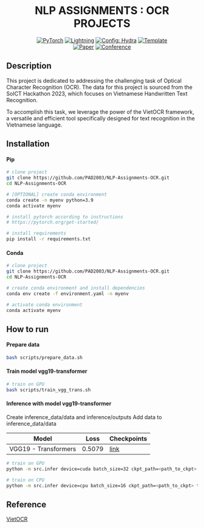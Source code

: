 <div align="center">

# NLP ASSIGNMENTS : OCR PROJECTS

<a href="https://pytorch.org/get-started/locally/"><img alt="PyTorch" src="https://img.shields.io/badge/PyTorch-ee4c2c?logo=pytorch&logoColor=white"></a>
<a href="https://pytorchlightning.ai/"><img alt="Lightning" src="https://img.shields.io/badge/-Lightning-792ee5?logo=pytorchlightning&logoColor=white"></a>
<a href="https://hydra.cc/"><img alt="Config: Hydra" src="https://img.shields.io/badge/Config-Hydra-89b8cd"></a>
<a href="https://github.com/ashleve/lightning-hydra-template"><img alt="Template" src="https://img.shields.io/badge/-Lightning--Hydra--Template-017F2F?style=flat&logo=github&labelColor=gray"></a><br>
[![Paper](http://img.shields.io/badge/paper-arxiv.1001.2234-B31B1B.svg)](https://www.nature.com/articles/nature14539)
[![Conference](http://img.shields.io/badge/AnyConference-year-4b44ce.svg)](https://papers.nips.cc/paper/2020)

</div>

## Description

This project is dedicated to addressing the challenging task of Optical Character Recognition (OCR). The data for this project is sourced from the SoICT Hackathon 2023, which focuses on Vietnamese Handwritten Text Recognition. 

To accomplish this task, we leverage the power of the VietOCR framework, a versatile and efficient tool specifically designed for text recognition in the Vietnamese language.

## Installation

#### Pip

```bash
# clone project
git clone https://github.com/PAD2003/NLP-Assignments-OCR.git
cd NLP-Assignments-OCR

# [OPTIONAL] create conda environment
conda create -n myenv python=3.9
conda activate myenv

# install pytorch according to instructions
# https://pytorch.org/get-started/

# install requirements
pip install -r requirements.txt
```

#### Conda

```bash
# clone project
git clone https://github.com/PAD2003/NLP-Assignments-OCR.git
cd NLP-Assignments-OCR

# create conda environment and install dependencies
conda env create -f environment.yaml -n myenv

# activate conda environment
conda activate myenv
```

## How to run

#### Prepare data

```bash
bash scripts/prepare_data.sh
```

#### Train model vgg19-transformer

```bash
# train on GPU
bash scripts/train_vgg_trans.sh
```

#### Inference with model vgg19-transformer

Create inference_data/data and inference/outputs
Add data to inference_data/data

| Model | Loss | Checkpoints |
|-------|-------|-------|
| VGG19 - Transformers | 0.5079 | [link](https://drive.google.com/file/d/1sksddC1uSrfPElFuu8s_aD749NT3juip/view?usp=sharing) |

```bash
# train on GPU
python -m src.infer device=cuda batch_size=32 ckpt_path=<path_to_ckpt> test_folder_path=<path_to_images_folder> output_path=<output_path>

# train on CPU
python -m src.infer device=cpu batch_size=16 ckpt_path=<path_to_ckpt> test_folder_path=<path_to_images_folder> output_path=<output_path>
```

## Reference
[VietOCR](https://github.com/pbcquoc/vietocr)